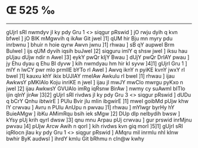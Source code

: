 # Œ 525 ‰
---
gUjrI sRI nwmdyv jI ky pdy Gru 1
<> siqgur pRswid ]
jO rwju dyih q kvn bfweI ] jO BIK mMgwvih q ikAw Git jweI ]1] qUM
hir Bju mn myry pdu inrbwnu ] bhuir n hoie qyrw Awvn jwnu ]1] rhwau ]
sB qY aupweI Brm BulweI ] ijs qUM dyvih iqsih buJweI ]2] siqguru imlY
q shsw jweI ] iksu hau pUjau dUjw ndir n AweI ]3] eykY pwQr kIjY
Bwau ] dUjY pwQr DrIAY pwau ] jy Ehu dyau q Ehu BI dyvw ] kih nwmdyau
hm hir kI syvw ]4]1] gUjrI Gru 1 ] mlY n lwCY pwr mlo prmlIE bYTo
rI AweI ] Awvq iknY n pyiKE kvnY jwxY rI bweI ]1] kauxu khY ikix
bUJIAY rmeIAw Awkulu rI bweI ]1] rhwau ] ijau AwkwsY pMKIAlo Koju
inriKE n jweI ] ijau jl mwJY mwClo mwrgu pyKxo n jweI ]2] ijau
AwkwsY GVUAlo imRg iqRsnw BirAw ] nwmy cy suAwmI bITlo ijin qInY
jirAw ]3]2]
gUjrI sRI rivdws jI ky pdy Gru 3 <> siqgur pRswid ]
dUDu q bCrY Qnhu ibtwirE ] PUlu Bvir jlu mIin ibgwirE ]1] mweI
goibMd pUjw khw lY crwvau ] Avru n PUlu AnUpu n pwvau ]1] rhwau ]
mYlwgr byrHy hY BuieAMgw ] ibKu AMimRqu bsih iek sMgw ]2] DUp dIp
neIbydih bwsw ] kYsy pUj krih qyrI dwsw ]3] qnu mnu Arpau pUj
crwvau ] gur prswid inrMjnu pwvau ]4] pUjw Arcw Awih n qorI ] kih
rivdws kvn giq morI ]5]1]
gUjrI sRI iqRlocn jIau ky pdy Gru 1 <> siqgur pRswid ] AMqru mil
inrmlu nhI kInw bwhir ByK audwsI ] ihrdY kmlu Git bRhmu n cIn@w kwhy
####
